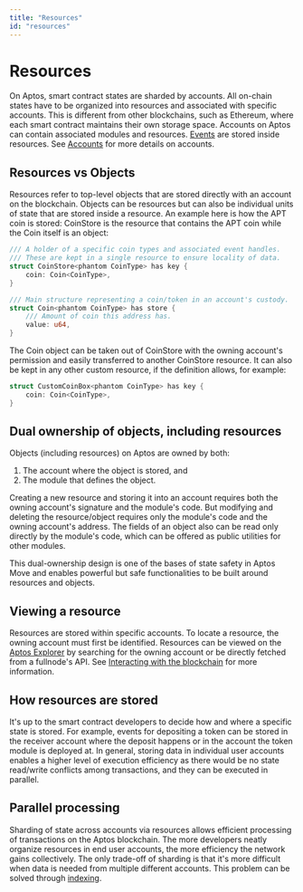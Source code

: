 ```yaml
---
title: "Resources"
id: "resources"
---
```


# Resources

On Aptos, smart contract states are sharded by accounts. All on-chain states have to be organized into resources and associated
with specific accounts. This is different from other blockchains, such as Ethereum, where each smart contract maintains
their own storage space. Accounts on Aptos can contain associated modules and resources. [Events](./events.md) are stored
inside resources.
See [Accounts](./accounts.md) for more details on accounts.

## Resources vs Objects
Resources refer to top-level objects that are stored directly with an account on the blockchain. Objects can be resources but
can also be individual units of state that are stored inside a resource. An example here is how the APT coin is stored: CoinStore
is the resource that contains the APT coin while the Coin itself is an object:

```rust
/// A holder of a specific coin types and associated event handles.
/// These are kept in a single resource to ensure locality of data.
struct CoinStore<phantom CoinType> has key {
    coin: Coin<CoinType>,
}

/// Main structure representing a coin/token in an account's custody.
struct Coin<phantom CoinType> has store {
    /// Amount of coin this address has.
    value: u64,
}
```

The Coin object can be taken out of CoinStore with the owning account's permission and easily transferred to another CoinStore
resource. It can also be kept in any other custom resource, if the definition allows, for example:

```rust
struct CustomCoinBox<phantom CoinType> has key {
    coin: Coin<CoinType>,
}
```

## Dual ownership of objects, including resources
Objects (including resources) on Aptos are owned by both:
1. The account where the object is stored, and
2. The module that defines the object.

Creating a new resource and storing it into an account requires both the owning account's signature and the module's code.
But modifying and deleting the resource/object requires only the module's code and the owning account's address. The fields of
an object also can be read only directly by the module's code, which can be offered as public utilities for other modules.

This dual-ownership design is one of the bases of state safety in Aptos Move and enables powerful but safe functionalities to be built around resources and objects.

## Viewing a resource
Resources are stored within specific accounts. To locate a resource, the owning account must first be identified.
Resources can be viewed on the [Aptos Explorer](https://explorer.aptoslabs.com/) by searching for the owning account or be directly
fetched from a fullnode's API. See [Interacting with the blockchain](../guides/interacting-with-the-blockchain.md) for more information.

## How resources are stored
It's up to the smart contract developers to decide how and where a specific state is stored. For example, events for depositing
a token can be stored in the receiver account where the deposit happens or in the account the token module is deployed at.
In general, storing data in individual user accounts enables a higher level of execution efficiency as there would be no
state read/write conflicts among transactions, and they can be executed in parallel.

## Parallel processing
Sharding of state across accounts via resources allows efficient processing of transactions on the Aptos blockchain. The more
developers neatly organize resources in end user accounts, the more efficiency the network gains collectively. The only trade-off
of sharding is that it's more difficult when data is needed from multiple different accounts. This problem can be solved through
[indexing](../guides/indexing.md).
